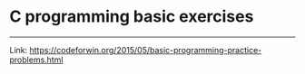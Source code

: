 # C programming basic exercises

__________________
Link: https://codeforwin.org/2015/05/basic-programming-practice-problems.html

